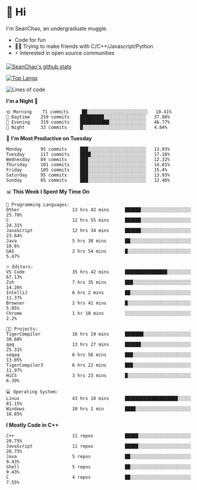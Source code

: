 # 👋 Hi
I'm SeanChao, an undergraduate muggle.

- Code for fun
- 👨‍💻 Trying to make friends with C/C++/Javascript/Python
- ⚡ Interested in open source communities

[![SeanChao's github stats](https://i-github-readme-stats.vercel.app/api?username=seanchao&show_icons=true)](https://github.com/anuraghazra/github-readme-stats)

[![Top Langs](https://i-github-readme-stats.vercel.app/api/top-langs/?username=seanchao&layout=compact)](https://github.com/anuraghazra/github-readme-stats)

<!--START_SECTION:waka-->
![Lines of code](https://img.shields.io/badge/From%20Hello%20World%20I%27ve%20Written-1.6%20million%20lines%20of%20code-blue)

**I'm a Night 🦉** 

```text
🌞 Morning    71 commits     ██░░░░░░░░░░░░░░░░░░░░░░░   10.41% 
🌆 Daytime    259 commits    █████████░░░░░░░░░░░░░░░░   37.98% 
🌃 Evening    319 commits    ███████████░░░░░░░░░░░░░░   46.77% 
🌙 Night      33 commits     █░░░░░░░░░░░░░░░░░░░░░░░░   4.84%

```
📅 **I'm Most Productive on Tuesday** 

```text
Monday       95 commits     ███░░░░░░░░░░░░░░░░░░░░░░   13.93% 
Tuesday      117 commits    ████░░░░░░░░░░░░░░░░░░░░░   17.16% 
Wednesday    84 commits     ███░░░░░░░░░░░░░░░░░░░░░░   12.32% 
Thursday     101 commits    ███░░░░░░░░░░░░░░░░░░░░░░   14.81% 
Friday       105 commits    ███░░░░░░░░░░░░░░░░░░░░░░   15.4% 
Saturday     95 commits     ███░░░░░░░░░░░░░░░░░░░░░░   13.93% 
Sunday       85 commits     ███░░░░░░░░░░░░░░░░░░░░░░   12.46%

```


📊 **This Week I Spent My Time On** 

```text
💬 Programming Languages: 
Other                    13 hrs 42 mins      ██████░░░░░░░░░░░░░░░░░░░   25.78% 
C                        12 hrs 55 mins      ██████░░░░░░░░░░░░░░░░░░░   24.31% 
JavaScript               12 hrs 34 mins      ██████░░░░░░░░░░░░░░░░░░░   23.64% 
Java                     5 hrs 38 mins       ██░░░░░░░░░░░░░░░░░░░░░░░   10.6% 
GAS                      2 hrs 54 mins       █░░░░░░░░░░░░░░░░░░░░░░░░   5.47%

🔥 Editors: 
VS Code                  35 hrs 42 mins      ████████████████░░░░░░░░░   67.13% 
Zsh                      7 hrs 35 mins       ███░░░░░░░░░░░░░░░░░░░░░░   14.26% 
IntelliJ                 6 hrs 2 mins        ██░░░░░░░░░░░░░░░░░░░░░░░   11.37% 
Browser                  2 hrs 41 mins       █░░░░░░░░░░░░░░░░░░░░░░░░   5.05% 
Chrome                   1 hr 10 mins        ░░░░░░░░░░░░░░░░░░░░░░░░░   2.2%

🐱‍💻 Projects: 
TigerCompiler            16 hrs 19 mins      ███████░░░░░░░░░░░░░░░░░░   30.68% 
qaq                      13 hrs 27 mins      ██████░░░░░░░░░░░░░░░░░░░   25.31% 
seqaq                    6 hrs 56 mins       ███░░░░░░░░░░░░░░░░░░░░░░   13.05% 
TigerCompiler3           6 hrs 22 mins       ███░░░░░░░░░░░░░░░░░░░░░░   11.97% 
HiCS                     3 hrs 23 mins       █░░░░░░░░░░░░░░░░░░░░░░░░   6.39%

💻 Operating System: 
Linux                    43 hrs 10 mins      ████████████████████░░░░░   81.15% 
Windows                  10 hrs 1 min        ████░░░░░░░░░░░░░░░░░░░░░   18.85%

```

**I Mostly Code in C++** 

```text
C++                      11 repos            █████░░░░░░░░░░░░░░░░░░░░   20.75% 
JavaScript               11 repos            █████░░░░░░░░░░░░░░░░░░░░   20.75% 
Java                     5 repos             ██░░░░░░░░░░░░░░░░░░░░░░░   9.43% 
Shell                    5 repos             ██░░░░░░░░░░░░░░░░░░░░░░░   9.43% 
C                        4 repos             ██░░░░░░░░░░░░░░░░░░░░░░░   7.55%

```



<!--END_SECTION:waka-->
